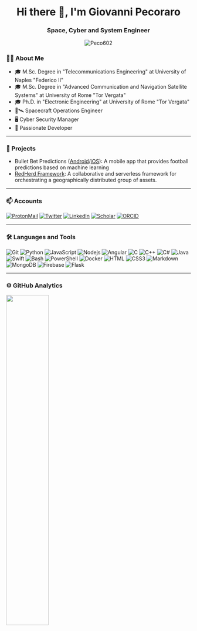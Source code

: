 <h1 align="center">Hi there 👋, I'm Giovanni Pecoraro</h1>

<h3 align="center">Space, Cyber and System Engineer</h3>
<p align="center"> <img src="https://komarev.com/ghpvc/?username=Peco602" alt="Peco602" /> </p>

### 👨‍💻 About Me

<!-- https://emojipedia.org/ -->

- 🎓 M.Sc. Degree in "Telecommunications Engineering" at University of Naples "Federico II"
- 🎓 M.Sc. Degree in "Advanced Communication and Navigation Satellite Systems" at University of Rome "Tor Vergata"
- 🎓 Ph.D. in "Electronic Engineering" at University of Rome "Tor Vergata"
- 📡🛰️ Spacecraft Operations Engineer
- 🖥️ Cyber Security Manager
- 🔨 Passionate Developer

---

### 🚧 Projects

- Bullet Bet Predictions ([Android](https://play.google.com/store/apps/details?id=com.pecoraro.bullet&hl=en_US&gl=US)/[iOS](https://apps.apple.com/us/app/bullet-bet-predictions/id1355367427)): A mobile app that provides football predictions based on machine learning
- [RedHerd Framework](https://github.com/redherd-project/redherd-framework): A collaborative and serverless framework for orchestrating a geographically distributed group of assets.

---

### 📫 Accounts

<!-- https://medium.com/@therafamartins/make-your-customized-badges-in-a-few-minutes-18e75475e271 -->

[![ProtonMail](https://img.shields.io/badge/ProtonMail-8B89CC?style=for-the-badge&logo=protonmail&logoColor=ffffff)](mailto:giovanni1.pecoraro@protonmail.com)
[![Twitter](https://img.shields.io/badge/Twitter-1DA1F2?style=for-the-badge&logo=twitter&logoColor=ffffff)](https://twitter.com/Peco602)
[![LinkedIn](https://img.shields.io/badge/LinkedIn-0A66C2?style=for-the-badge&logo=linkedin&logoColor=ffffff)](https://it.linkedin.com/in/giovanni-pecoraro-078500155)
[![Scholar](https://img.shields.io/badge/Scholar-4285F4?style=for-the-badge&logo=googlescholar&logoColor=ffffff)](https://scholar.google.com/citations?user=JSM2EcoAAAAJ)
[![ORCID](https://img.shields.io/badge/ORCID-A6CE39?style=for-the-badge&logo=orcid&logoColor=ffffff)](https://orcid.org/0000-0003-2888-113X)

---

### 🛠 Languages and Tools

![Git](https://img.shields.io/badge/Git-F05032?&style=for-the-badge&logoColor=white&logo=git)
![Python](https://img.shields.io/badge/Python-3776AB?&style=for-the-badge&logoColor=white&logo=python)
![JavaScript](https://img.shields.io/badge/JavaScript-%23F7DF1C?style=for-the-badge&logo=javascript&logoColor=000000&labelColor=%23F7DF1C&color=%23FFCE5A)
![Nodejs](https://img.shields.io/badge/Nodejs-339933?style=for-the-badge&logo=Node.js&logoColor=ffffff)
![Angular](https://img.shields.io/badge/Angular-DD0031?&style=for-the-badge&logoColor=white&logo=angular)
![C](https://img.shields.io/badge/C-A8B9CC?&style=for-the-badge&logoColor=white&logo=c)
![C++](https://img.shields.io/badge/C++-00599C?&style=for-the-badge&logoColor=white&logo=cplusplus)
![C#](https://img.shields.io/badge/C#-239120?&style=for-the-badge&logoColor=white&logo=csharp)
![Java](https://img.shields.io/badge/Java-007396?&style=for-the-badge&logoColor=white&logo=java)
![Swift](https://img.shields.io/badge/Swift-FA7343?&style=for-the-badge&logoColor=white&logo=swift)
![Bash](https://img.shields.io/badge/Bash-4EAA25?&style=for-the-badge&logoColor=white&logo=gnubash)
![PowerShell](https://img.shields.io/badge/PowerShell-5391FE?&style=for-the-badge&logoColor=white&logo=powershell)
![Docker](https://img.shields.io/badge/Docker-2496ED?&style=for-the-badge&logoColor=white&logo=docker)
![HTML](https://img.shields.io/badge/HTML-E34F26?&style=for-the-badge&logoColor=white&logo=html5)
![CSS3](https://img.shields.io/badge/CSS3-1572B6?style=for-the-badge&logo=css3&logoColor=white)
![Markdown](https://img.shields.io/badge/Markdon-000000?&style=for-the-badge&logo=markdown)
![MongoDB](https://img.shields.io/badge/MongoDB-47A248?&style=for-the-badge&logoColor=white&logo=mongodb)
![Firebase](https://img.shields.io/badge/Firebase-FFCA28?&style=for-the-badge&logoColor=white&logo=firebase)
![Flask](https://img.shields.io/badge/Flask-000000?&style=for-the-badge&logo=flask)

---

### ⚙️ GitHub Analytics

<!-- <p align="center"> -->
<img width="48%" src="https://github-readme-stats.vercel.app/api?username=Peco602&show_icons=true&theme=dark" />
<!-- <img width="48%" src="https://github-readme-stats.vercel.app/api/top-langs/?username=Peco602&theme=dark&&layout=compact&exclude_repo=OpenLTE-CSI,LTE-Cell-Scanner-CSI" /> -->
<!-- </p> -->


